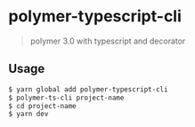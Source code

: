 # polymer-typescript-cli

> polymer 3.0 with typescript and decorator

## Usage

```bash
$ yarn global add polymer-typescript-cli
$ polymer-ts-cli project-name
$ cd project-name
$ yarn dev
```
